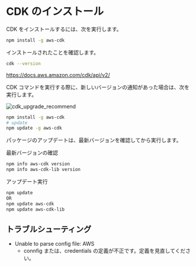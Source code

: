 
# CDK のインストール

CDK をインストールするには、次を実行します。

```sh
npm install -g aws-cdk
```

インストールされたことを確認します。

```sh
cdk --version
```

https://docs.aws.amazon.com/cdk/api/v2/

CDK コマンドを実行する際に、新しいバージョンの通知があった場合は、次を実行します。

![cdk_upgrade_recommend](/images/cdk_upgrade_recommend.JPG)

```sh
npm install -g aws-cdk
# update
npm update -g aws-cdk
```

パッケージのアップデートは、最新バージョンを確認してから実行します。

最新バージョンの確認

```sh
npm info aws-cdk version
npm info aws-cdk-lib version
```

アップデート実行

```sh
npm update
OR
npm update aws-cdk
npm update aws-cdk-lib
```

## トラブルシューティング

- Unable to parse config file: AWS
  - connfig または、credentials の定義が不正です。定義を見直してください。
